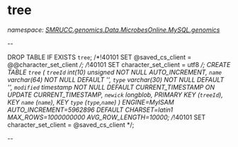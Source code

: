 ﻿# tree
_namespace: [SMRUCC.genomics.Data.MicrobesOnline.MySQL.genomics](./index.md)_

--
 
 DROP TABLE IF EXISTS `tree`;
 /*!40101 SET @saved_cs_client = @@character_set_client */;
 /*!40101 SET character_set_client = utf8 */;
 CREATE TABLE `tree` (
 `treeId` int(10) unsigned NOT NULL AUTO_INCREMENT,
 `name` varchar(64) NOT NULL DEFAULT '',
 `type` varchar(30) NOT NULL DEFAULT '',
 `modified` timestamp NOT NULL DEFAULT CURRENT_TIMESTAMP ON UPDATE CURRENT_TIMESTAMP,
 `newick` longblob,
 PRIMARY KEY (`treeId`),
 KEY `name` (`name`),
 KEY `type` (`type`,`name`)
 ) ENGINE=MyISAM AUTO_INCREMENT=5962896 DEFAULT CHARSET=latin1 MAX_ROWS=1000000000 AVG_ROW_LENGTH=10000;
 /*!40101 SET character_set_client = @saved_cs_client */;
 
 --




